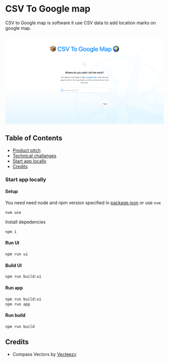 # CSV To Google map
CSV to Google map is software it use CSV data to add location marks on google map.

<div align="center">
    <img width="600" src="./docs/screenshot-ui-setup.png" />
</div>

## Table of Contents
- [Product pitch](./docs/product_pitch.md) 
- [Technical challanges](./docs/technical_challenges.md) 
- [Start app locally](#Start-app-locally) 
- [Credits](#Credits) 

### Start app locally

#### Setup

You need need node and npm version specified in [package.json](./package.json) or use `nvm`
```
nvm use
```

Install depedencies
```
npm i
```

#### Run UI

```
npm run ui
```

#### Build UI

```
npm run build:ui
```

#### Run app

```
npm run build:ui
npm run app
```

#### Run build
```
npm run build
```

## Credits
- Compass Vectors by <a href="https://www.vecteezy.com/free-vector/compass">Vecteezy</a>
